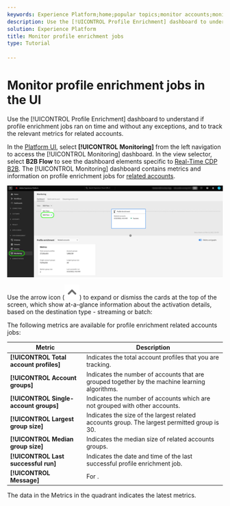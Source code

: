 ```yaml
---
keywords: Experience Platform;home;popular topics;monitor accounts;monitor dataflows;dataflows;destinations
description: Use the [!UICONTROL Profile Enrichment] dashboard to understand if profile enrichment jobs ran on time and without any exceptions, and to track the relevant metrics for related accounts.
solution: Experience Platform
title: Monitor profile enrichment jobs
type: Tutorial

---
```

# Monitor profile enrichment jobs in the UI

Use the [!UICONTROL Profile Enrichment] dashboard to understand if profile enrichment jobs ran on time and without any exceptions, and to track the relevant metrics for related accounts.

In the [Platform UI](https://platform.adobe.com), select **[!UICONTROL Monitoring]** from the left navigation to access the [!UICONTROL Monitoring] dashboard. In the view selector, select **B2B Flow** to see the dashboard elements specific to [Real-Time CDP B2B](/help/rtcdp/b2b-overview.md).  The [!UICONTROL Monitoring] dashboard contains metrics and information on profile enrichment jobs for [related accounts](/help/rtcdp/b2b-ai-ml-services/related-accounts.md).

![Profile enrichment jobs monitoring](/help/dataflows/assets/ui/b2b/monitoring-profile-enrichment-jobs.png)


Use the arrow icon (![arrow icon](/help/dataflows/assets/ui/monitor-destinations/chevron-up.png)) to expand or dismiss the cards at the top of the screen, which show at-a-glance information about the activation details, based on the destination type - streaming or batch:


The following metrics are available for profile enrichment related accounts jobs:

| Metric | Description |
---------|----------|
| **[!UICONTROL Total account profiles]** | Indicates the total account profiles that you are tracking. |
| **[!UICONTROL Account groups]** | Indicates the number of accounts that are grouped together by the machine learning algorithms. |
| **[!UICONTROL Single-account groups]** | Indicates the number of accounts which are not grouped with other accounts. |
| **[!UICONTROL Largest group size]** | Indicates the size of the largest related accounts group. The largest permitted group is 30. |
| **[!UICONTROL Median group size]** | Indicates the median size of related accounts groups. |
| **[!UICONTROL Last successful run]** | Indicates the date and time of the last successful profile enrichment job. |
| **[!UICONTROL Message]** | For . |

The data in the Metrics in the quadrant indicates the latest metrics. 